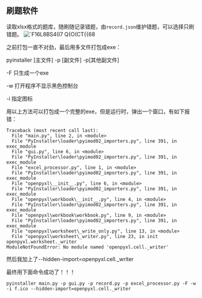 ## 刷题软件
读取xlsx格式的题库，随刷随记录错题，由`record.json`维护错题，可以选择只刷错题。
![`F16L8BS4(I7 Q{O(CT{{68](https://github.com/x9nu/qa_soft/assets/72782452/6ec4668f-e8c3-4801-8cfe-a2f23b516a65)

之前打包一直不对劲，最后用多文件打包成exe：

pyinstaller [主文件] -p [副文件] -p[其他副文件]

-F 只生成一个exe

-w 打开程序不显示黑色控制台

-i 指定图标

用以上方法可以打包成一个完整的exe，但是运行时，弹出一个窗口，有如下报错：

```shell
Traceback (most recent call last):
  File "main.py", line 2, in <module>
  File "PyInstaller\loader\pyimod02_importers.py", line 391, in exec_module
  File "gui.py", line 6, in <module>
  File "PyInstaller\loader\pyimod02_importers.py", line 391, in exec_module
  File "excel_processor.py", line 1, in <module>
  File "PyInstaller\loader\pyimod02_importers.py", line 391, in exec_module
  File "openpyxl\__init__.py", line 6, in <module>
  File "PyInstaller\loader\pyimod02_importers.py", line 391, in exec_module
  File "openpyxl\workbook\__init__.py", line 4, in <module>
  File "PyInstaller\loader\pyimod02_importers.py", line 391, in exec_module
  File "openpyxl\workbook\workbook.py", line 9, in <module>
  File "PyInstaller\loader\pyimod02_importers.py", line 391, in exec_module
  File "openpyxl\worksheet\_write_only.py", line 13, in <module>
  File "openpyxl\worksheet\_writer.py", line 23, in init openpyxl.worksheet._writer
ModuleNotFoundError: No module named 'openpyxl.cell._writer'
```



然后我加上了--hidden-import=openpyxl.cell._writer

最终用下面命令成功了！！！

```shell
pyinstaller main.py -p gui.py -p record.py -p excel_processor.py -F -w -i f.ico --hidden-import=openpyxl.cell._writer
```




